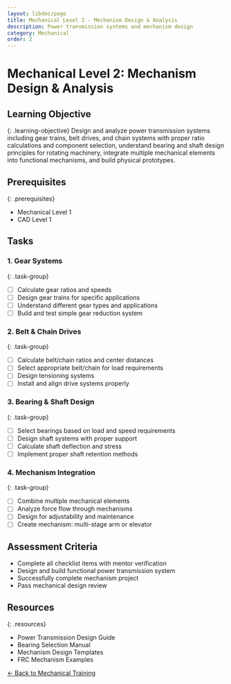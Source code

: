 ```yaml
---
layout: libdoc/page
title: Mechanical Level 2 - Mechanism Design & Analysis
description: Power transmission systems and mechanism design
category: Mechanical
order: 2
---
```


# Mechanical Level 2: Mechanism Design & Analysis

## Learning Objective
{: .learning-objective}
Design and analyze power transmission systems including gear trains, belt drives, and chain systems with proper ratio calculations and component selection, understand bearing and shaft design principles for rotating machinery, integrate multiple mechanical elements into functional mechanisms, and build physical prototypes.

## Prerequisites
{: .prerequisites}
- Mechanical Level 1
- CAD Level 1

## Tasks

### 1. Gear Systems
{: .task-group}
- [ ] Calculate gear ratios and speeds
- [ ] Design gear trains for specific applications
- [ ] Understand different gear types and applications
- [ ] Build and test simple gear reduction system

### 2. Belt & Chain Drives
{: .task-group}
- [ ] Calculate belt/chain ratios and center distances
- [ ] Select appropriate belt/chain for load requirements
- [ ] Design tensioning systems
- [ ] Install and align drive systems properly

### 3. Bearing & Shaft Design
{: .task-group}
- [ ] Select bearings based on load and speed requirements
- [ ] Design shaft systems with proper support
- [ ] Calculate shaft deflection and stress
- [ ] Implement proper shaft retention methods

### 4. Mechanism Integration
{: .task-group}
- [ ] Combine multiple mechanical elements
- [ ] Analyze force flow through mechanisms
- [ ] Design for adjustability and maintenance
- [ ] Create mechanism: multi-stage arm or elevator

## Assessment Criteria
- Complete all checklist items with mentor verification
- Design and build functional power transmission system
- Successfully complete mechanism project
- Pass mechanical design review

## Resources
{: .resources}
- Power Transmission Design Guide
- Bearing Selection Manual
- Mechanism Design Templates
- FRC Mechanism Examples

[← Back to Mechanical Training](../)